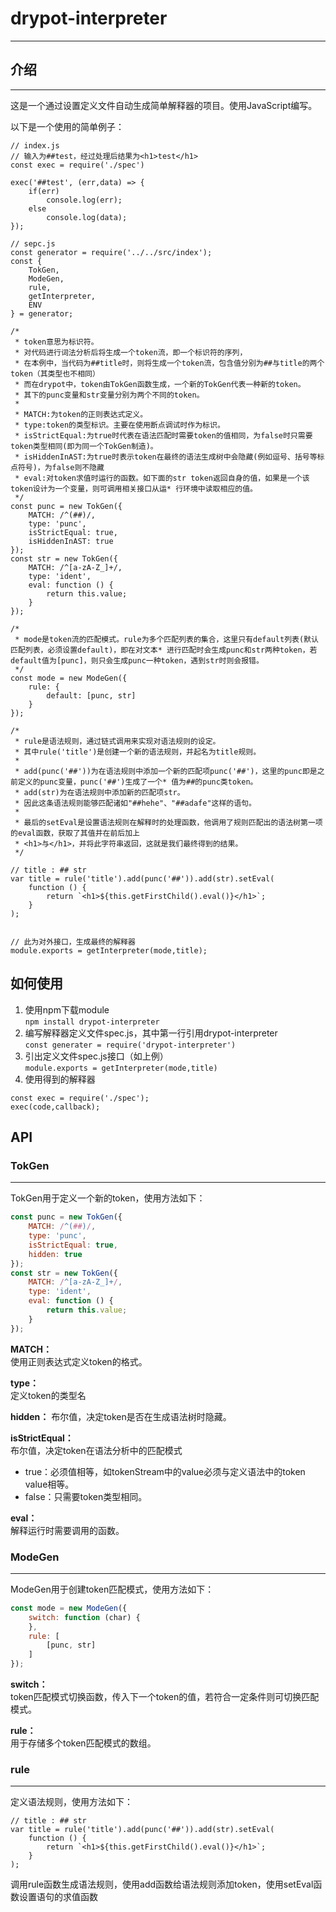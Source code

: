 # drypot-interpreter
---

## 介绍
---
这是一个通过设置定义文件自动生成简单解释器的项目。使用JavaScript编写。

以下是一个使用的简单例子： 
```
// index.js
// 输入为##test，经过处理后结果为<h1>test</h1>
const exec = require('./spec')

exec('##test', (err,data) => {
    if(err)
        console.log(err);
    else
        console.log(data);
});
```
```
// sepc.js
const generator = require('../../src/index');
const {
    TokGen,
    ModeGen,
    rule,
    getInterpreter,
    ENV
} = generator;

/* 
 * token意思为标识符。  
 * 对代码进行词法分析后将生成一个token流，即一个标识符的序列，  
 * 在本例中，当代码为##title时，则将生成一个token流，包含值分别为##与title的两个token（其类型也不相同）
 * 而在drypot中，token由TokGen函数生成，一个新的TokGen代表一种新的token。
 * 其下的punc变量和str变量分别为两个不同的token。
 *
 * MATCH:为token的正则表达式定义。
 * type:token的类型标识。主要在使用断点调试时作为标识。
 * isStrictEqual:为true时代表在语法匹配时需要token的值相同，为false时只需要token类型相同(即为同一个TokGen制造)。
 * isHiddenInAST:为true时表示token在最终的语法生成树中会隐藏(例如逗号、括号等标点符号)，为false则不隐藏
 * eval:对token求值时运行的函数。如下面的str token返回自身的值，如果是一个该token设计为一个变量，则可调用相关接口从运* 行环境中读取相应的值。
 */
const punc = new TokGen({
    MATCH: /^(##)/,
    type: 'punc',
    isStrictEqual: true,
    isHiddenInAST: true
});
const str = new TokGen({
    MATCH: /^[a-zA-Z_]+/,
    type: 'ident',
    eval: function () {
        return this.value;
    }
});

/*
 * mode是token流的匹配模式。rule为多个匹配列表的集合，这里只有default列表(默认匹配列表，必须设置default)，即在对文本* 进行匹配时会生成punc和str两种token，若default值为[punc]，则只会生成punc一种token，遇到str时则会报错。
 */
const mode = new ModeGen({
    rule: {
        default: [punc, str]
    }
});

/*
 * rule是语法规则，通过链式调用来实现对语法规则的设定。
 * 其中rule('title')是创建一个新的语法规则，并起名为title规则。
 *
 * add(punc('##'))为在语法规则中添加一个新的匹配项punc('##')，这里的punc即是之前定义的punc变量，punc('##')生成了一个* 值为##的punc类token。
 * add(str)为在语法规则中添加新的匹配项str。
 * 因此这条语法规则能够匹配诸如"##hehe"、"##adafe"这样的语句。
 *
 * 最后的setEval是设置语法规则在解释时的处理函数，他调用了规则匹配出的语法树第一项的eval函数，获取了其值并在前后加上
 * <h1>与</h1>，并将此字符串返回，这就是我们最终得到的结果。
 */

// title : ## str
var title = rule('title').add(punc('##')).add(str).setEval(
    function () {
        return `<h1>${this.getFirstChild().eval()}</h1>`;
    }
);


// 此为对外接口，生成最终的解释器
module.exports = getInterpreter(mode,title);
```
## 如何使用
1. 使用npm下载module   
```npm install drypot-interpreter```
2. 编写解释器定义文件spec.js，其中第一行引用drypot-interpreter   
```const generater = require('drypot-interpreter')```
3. 引出定义文件spec.js接口（如上例）   
```module.exports = getInterpreter(mode,title)```
4. 使用得到的解释器   
```
const exec = require('./spec');
exec(code,callback);
```


## API
### TokGen
---
TokGen用于定义一个新的token，使用方法如下：
```js
const punc = new TokGen({
    MATCH: /^(##)/,
    type: 'punc',
    isStrictEqual: true,
    hidden: true
});
const str = new TokGen({
    MATCH: /^[a-zA-Z_]+/,
    type: 'ident',
    eval: function () {
        return this.value;
    }
});
```

**MATCH：**  
使用正则表达式定义token的格式。

**type：**   
定义token的类型名

**hidden：**
布尔值，决定token是否在生成语法树时隐藏。

**isStrictEqual：**  
布尔值，决定token在语法分析中的匹配模式
+ true：必须值相等，如tokenStream中的value必须与定义语法中的token value相等。
+ false：只需要token类型相同。

**eval：**  
解释运行时需要调用的函数。

### ModeGen
---
ModeGen用于创建token匹配模式，使用方法如下：
```js
const mode = new ModeGen({
    switch: function (char) {
    },
    rule: [
        [punc, str]
    ]
});
```

**switch：**  
token匹配模式切换函数，传入下一个token的值，若符合一定条件则可切换匹配模式。

**rule：**   
用于存储多个token匹配模式的数组。

### rule
---
定义语法规则，使用方法如下：
```
// title : ## str
var title = rule('title').add(punc('##')).add(str).setEval(
    function () {
        return `<h1>${this.getFirstChild().eval()}</h1>`;
    }
);
```

调用rule函数生成语法规则，使用add函数给语法规则添加token，使用setEval函数设置语句的求值函数
